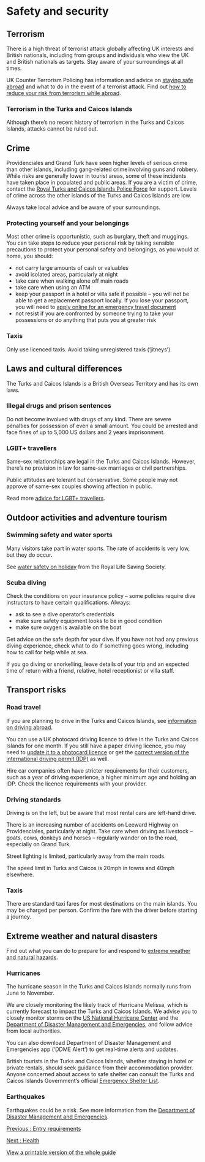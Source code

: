 # Safety and security

## Terrorism

There is a high threat of terrorist attack globally affecting UK interests and British nationals, including from groups and individuals who view the UK and British nationals as targets. Stay aware of your surroundings at all times.

UK Counter Terrorism Policing has information and advice on [staying safe abroad](https://www.counterterrorism.police.uk/safetyadvice/) and what to do in the event of a terrorist attack. Find out [how to reduce your risk from terrorism while abroad](https://www.gov.uk/guidance/reduce-your-risk-from-terrorism-while-abroad).

### Terrorism in the Turks and Caicos Islands

Although there’s no recent history of terrorism in the Turks and Caicos Islands, attacks cannot be ruled out.

## Crime

Providenciales and Grand Turk have seen higher levels of serious crime than other islands, including gang-related crime involving guns and robbery. While risks are generally lower in tourist areas, some of these incidents have taken place in populated and public areas. If you are a victim of crime, contact the [Royal Turks and Caicos Islands Police Force](https://www.tcipolice.tc/) for support. Levels of crime across the other islands of the Turks and Caicos Islands are low.

Always take local advice and be aware of your surroundings.

### Protecting yourself and your belongings

Most other crime is opportunistic, such as burglary, theft and muggings. You can take steps to reduce your personal risk by taking sensible precautions to protect your personal safety and belongings, as you would at home, you should:

* not carry large amounts of cash or valuables
* avoid isolated areas, particularly at night
* take care when walking alone off main roads
* take care when using an ATM
* keep your passport in a hotel or villa safe if possible – you will not be able to get a replacement passport locally. If you lose your passport, you will need to [apply online for an emergency travel document](https://www.gov.uk/travel-urgently-from-abroad-without-uk-passport)
* not resist if you are confronted by someone trying to take your possessions or do anything that puts you at greater risk

### Taxis

Only use licenced taxis. Avoid taking unregistered taxis (‘jitneys’).

## Laws and cultural differences

The Turks and Caicos Islands is a British Overseas Territory and has its own laws.

### Illegal drugs and prison sentences

Do not become involved with drugs of any kind. There are severe penalties for possession of even a small amount. You could be arrested and face fines of up to 5,000 US dollars and 2 years imprisonment.

### LGBT+ travellers

Same-sex relationships are legal in the Turks and Caicos Islands. However, there’s no provision in law for same-sex marriages or civil partnerships.

Public attitudes are tolerant but conservative. Some people may not approve of same-sex couples showing affection in public.

Read more [advice for LGBT+ travellers](https://www.gov.uk/lesbian-gay-bisexual-and-transgender-foreign-travel-advice).

## Outdoor activities and adventure tourism

### Swimming safety and water sports

Many visitors take part in water sports. The rate of accidents is very low, but they do occur.

See [water safety on holiday](https://www.rlss.org.uk/safety-on-holiday) from the Royal Life Saving Society.

### Scuba diving

Check the conditions on your insurance policy – some policies require dive instructors to have certain qualifications. Always:

* ask to see a dive operator’s credentials
* make sure safety equipment looks to be in good condition
* make sure oxygen is available on the boat

Get advice on the safe depth for your dive. If you have not had any previous diving experience, check what to do if something goes wrong, including how to call for help while at sea.

If you go diving or snorkelling, leave details of your trip and an expected time of return with a friend, relative, hotel receptionist or villa staff.

## Transport risks

### Road travel

If you are planning to drive in the Turks and Caicos Islands, see [information on driving abroad](https://www.gov.uk/driving-abroad).

You can use a UK photocard driving licence to drive in the Turks and Caicos Islands for one month. If you still have a paper driving licence, you may need to [update it to a photocard licence](https://www.gov.uk/exchange-paper-driving-licence) or get the [correct version of the international driving permit (IDP)](https://www.gov.uk/driving-abroad/international-driving-permit) as well.

Hire car companies often have stricter requirements for their customers, such as a year of driving experience, a higher minimum age and holding an IDP. Check the licence requirements with your provider.

### Driving standards

Driving is on the left, but be aware that most rental cars are left-hand drive.

There is an increasing number of accidents on Leeward Highway on Providenciales, particularly at night. Take care when driving as livestock – goats, cows, donkeys and horses – regularly wander on to the road, especially on Grand Turk.

Street lighting is limited, particularly away from the main roads.

The speed limit in Turks and Caicos is 20mph in towns and 40mph elsewhere.

### Taxis

There are standard taxi fares for most destinations on the main islands. You may be charged per person. Confirm the fare with the driver before starting a journey.

## Extreme weather and natural disasters

Find out what you can do to prepare for and respond to [extreme weather and natural hazards](https://www.gov.uk/guidance/tropical-cyclones).

### Hurricanes

The hurricane season in the Turks and Caicos Islands normally runs from June to November.

We are closely monitoring the likely track of Hurricane Melissa, which is currently forecast to impact the Turks and Caicos Islands. We advise you to closely monitor storms on the [US National Hurricane Center](https://www.nhc.noaa.gov/) and the [Department of Disaster Management and Emergencies](https://www.gov.tc/ddme/), and follow advice from local authorities.

You can also download Department of Disaster Management and Emergencies app (‘DDME Alert’) to get real-time alerts and updates.

British tourists in the Turks and Caicos Islands, whether staying in hotel or private rentals, should seek guidance from their accommodation provider.  Anyone concerned about access to safe shelter can consult the Turks and Caicos Islands Government’s official [Emergency Shelter List](https://gov.tc/ddme/shelter-list).

### Earthquakes

Earthquakes could be a risk. See more information from the [Department of Disaster Management and Emergencies](https://gov.tc/ddme/hazards/earthquake).

[Previous
:
Entry requirements](/foreign-travel-advice/turks-and-caicos-islands/entry-requirements)

[Next
:
Health](/foreign-travel-advice/turks-and-caicos-islands/health)

[View a printable version of the whole guide](/foreign-travel-advice/turks-and-caicos-islands/print)